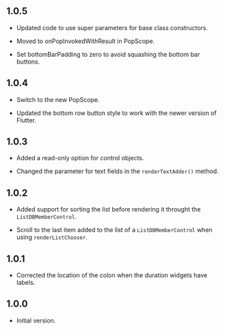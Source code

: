 ## 1.0.5

- Updated code to use super parameters for base class constructors.

- Moved to onPopInvokedWithResult in PopScope.

- Set bottomBarPadding to zero to avoid squashing the bottom bar buttons.

## 1.0.4

- Switch to the new PopScope.

- Updated the bottom row button style to work with the newer version of Flutter.

## 1.0.3

- Added a read-only option for control objects.

- Changed the parameter for text fields in the `renderTextAdder()` method.

## 1.0.2

- Added support for sorting the list before rendering it throught the `ListDBMemberControl`.

- Scroll to the last item added to the list of a `ListDBMemberControl` when using `renderListChooser`.


## 1.0.1

- Corrected the location of the colon when the duration widgets have labels.

## 1.0.0

- Initial version.
